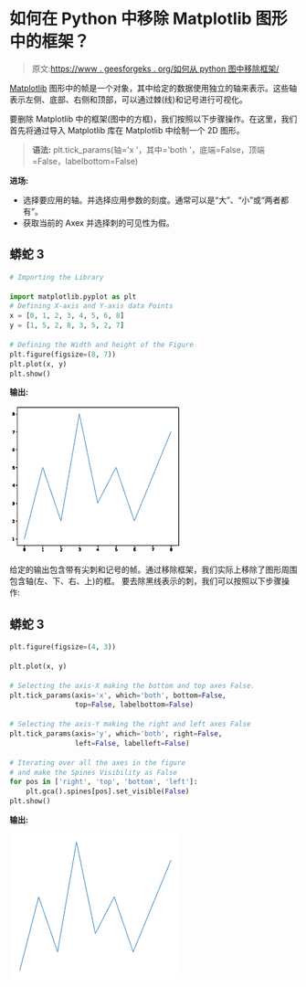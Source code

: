 # 如何在 Python 中移除 Matplotlib 图形中的框架？

> 原文:[https://www . geesforgeks . org/如何从 python 图中移除框架/](https://www.geeksforgeeks.org/how-to-remove-the-frame-from-a-matplotlib-figure-in-python/)

[Matplotlib](https://www.geeksforgeeks.org/python-introduction-matplotlib/) 图形中的帧是一个对象，其中给定的数据使用独立的轴来表示。这些轴表示左侧、底部、右侧和顶部，可以通过棘(线)和记号进行可视化。

要删除 Matplotlib 中的框架(图中的方框)，我们按照以下步骤操作。在这里，我们首先将通过导入 Matplotlib 库在 Matplotlib 中绘制一个 2D 图形。

> **语法:** plt.tick_params(轴='x '，其中='both '，底端=False，顶端=False，labelbottom=False)

**进场:**

*   选择要应用的轴。并选择应用参数的刻度。通常可以是“大”、“小”或“两者都有”。
*   获取当前的 Axex 并选择刺的可见性为假。

## 蟒蛇 3

```py
# Importing the Library

import matplotlib.pyplot as plt
# Defining X-axis and Y-axis data Points
x = [0, 1, 2, 3, 4, 5, 6, 8]
y = [1, 5, 2, 8, 3, 5, 2, 7]

# Defining the Width and height of the Figure
plt.figure(figsize=(8, 7))
plt.plot(x, y)
plt.show()
```

**输出:**

![](img/dc97eaf93e48886729c98381fc4cc2bd.png)

给定的输出包含带有尖刺和记号的帧。通过移除框架，我们实际上移除了图形周围包含轴(左、下、右、上)的框。
要去除黑线表示的刺，我们可以按照以下步骤操作:

## 蟒蛇 3

```py
plt.figure(figsize=(4, 3))

plt.plot(x, y)

# Selecting the axis-X making the bottom and top axes False.
plt.tick_params(axis='x', which='both', bottom=False,
                top=False, labelbottom=False)

# Selecting the axis-Y making the right and left axes False
plt.tick_params(axis='y', which='both', right=False,
                left=False, labelleft=False)

# Iterating over all the axes in the figure
# and make the Spines Visibility as False
for pos in ['right', 'top', 'bottom', 'left']:
    plt.gca().spines[pos].set_visible(False)
plt.show()
```

**输出:**

![](img/f32f48e06d5c4d1cbcf600f57ee117e5.png)